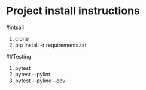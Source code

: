 # Project  install instructions

#intsall

1. clone
2. pip install -r requirements.txt
 
##Testing

1. pytest
2. pytest --pylint
3. pytest --pyline--cov
